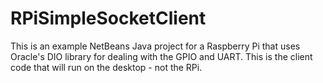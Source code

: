 # RPiSimpleSocketClient
This is an example NetBeans Java project for a Raspberry Pi that uses Oracle's DIO library for dealing with the GPIO and UART. This is the client code that will run on the desktop - not the RPi.
